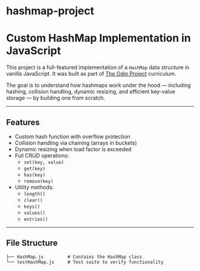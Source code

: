 # hashmap-project
# Custom HashMap Implementation in JavaScript

This project is a full-featured implementation of a `HashMap` data structure in vanilla JavaScript. It was built as part of [The Odin Project](https://www.theodinproject.com/) curriculum.

The goal is to understand how hashmaps work under the hood — including hashing, collision handling, dynamic resizing, and efficient key-value storage — by building one from scratch.

---

## Features

- Custom hash function with overflow protection
- Collision handling via chaining (arrays in buckets)
- Dynamic resizing when load factor is exceeded
- Full CRUD operations:
  - `set(key, value)`
  - `get(key)`
  - `has(key)`
  - `remove(key)`
- Utility methods:
  - `length()`
  - `clear()`
  - `keys()`
  - `values()`
  - `entries()`

---

## File Structure

```plaintext
├── HashMap.js         # Contains the HashMap class
└── testHashMap.js     # Test suite to verify functionality

